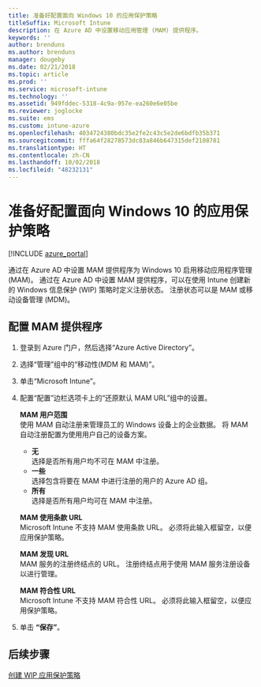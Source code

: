```yaml
---
title: 准备好配置面向 Windows 10 的应用保护策略
titleSuffix: Microsoft Intune
description: 在 Azure AD 中设置移动应用管理 (MAM) 提供程序。
keywords: ''
author: brenduns
ms.author: brenduns
manager: dougeby
ms.date: 02/21/2018
ms.topic: article
ms.prod: ''
ms.service: microsoft-intune
ms.technology: ''
ms.assetid: 949fddec-5318-4c9a-957e-ea260e6e05be
ms.reviewer: joglocke
ms.suite: ems
ms.custom: intune-azure
ms.openlocfilehash: 4034724380bdc35e2fe2c43c5e2de6bdfb35b371
ms.sourcegitcommit: fffa64f28278573dc83a846b647315def2108781
ms.translationtype: HT
ms.contentlocale: zh-CN
ms.lasthandoff: 10/02/2018
ms.locfileid: "48232131"
---
```

# <a name="get-ready-to-configure-app-protection-policies-for-windows-10"></a>准备好配置面向 Windows 10 的应用保护策略 

[!INCLUDE [azure_portal](./includes/azure_portal.md)]

通过在 Azure AD 中设置 MAM 提供程序为 Windows 10 启用移动应用程序管理 (MAM)。 通过在 Azure AD 中设置 MAM 提供程序，可以在使用 Intune 创建新的 Windows 信息保护 (WIP) 策略时定义注册状态。 注册状态可以是 MAM 或移动设备管理 (MDM)。

## <a name="to-configure-the-mam-provider"></a>配置 MAM 提供程序

1. 登录到 Azure 门户，然后选择“Azure Active Directory”。

2. 选择“管理”组中的“移动性(MDM 和 MAM)”。

3. 单击“Microsoft Intune”。

4. 配置“配置”边栏选项卡上的“还原默认 MAM URL”组中的设置。

   **MAM 用户范围**  
   使用 MAM 自动注册来管理员工的 Windows 设备上的企业数据。 将 MAM 自动注册配置为使用用户自己的设备方案。<ul><li>**无**<br>选择是否所有用户均不可在 MAM 中注册。</li><li>**一些**<br>选择包含将要在 MAM 中进行注册的用户的 Azure AD 组。</li><li>**所有**<br>选择是否所有用户均可在 MAM 中注册。</li></ul>

   **MAM 使用条款 URL**  
   Microsoft Intune 不支持 MAM 使用条款 URL。 必须将此输入框留空，以便应用保护策略。

   **MAM 发现 URL**  
   MAM 服务的注册终结点的 URL。 注册终结点用于使用 MAM 服务注册设备以进行管理。

   **MAM 符合性 URL**  
   Microsoft Intune 不支持 MAM 符合性 URL。 必须将此输入框留空，以便应用保护策略。 

5.  单击 **“保存”**。

## <a name="next-steps"></a>后续步骤

[创建 WIP 应用保护策略](windows-information-protection-policy-create.md)
